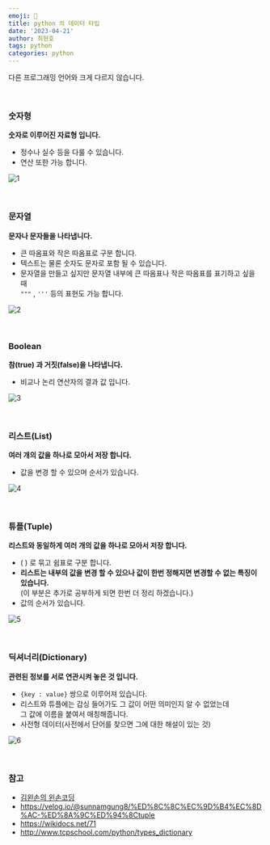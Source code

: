 ```yaml
---
emoji: 📖
title: python 의 데이터 타입
date: '2023-04-21'
author: 최현호
tags: python
categories: python
---
```


다른 프로그래밍 언어와 크게 다르지 않습니다.

<br>

### 숫자형

**숫자로 이루어진 자료형 입니다.**

- 정수나 실수 등을 다룰 수 있습니다.
- 연산 또한 가능 합니다.

![1](https://user-images.githubusercontent.com/87301268/233519056-5ea60320-00da-40b4-a5ea-604c30d2da1d.png)

<br>

### 문자열

**문자나 문자들을 나타냅니다.**

- 큰 따옴표와 작은 따옴표로 구분 합니다.
- 텍스트는 물론 숫자도 문자로 포함 될 수 있습니다.
- 문자열을 만들고 싶지만 문자열 내부에 큰 따옴표나 작은 따옴표를 표기하고 싶을 때 <br> `"""` , `'''` 등의 표현도 가능 합니다.

![2](https://user-images.githubusercontent.com/87301268/233519790-00cd7b96-7597-4ac0-9b93-26bcb514bf55.png)

<br>

### Boolean

**참(true) 과 거짓(false)을 나타냅니다.**

- 비교나 논리 연산자의 결과 값 입니다.

![3](https://user-images.githubusercontent.com/87301268/233520329-1be9810d-8d6e-4252-a577-2e4c9e06948e.png)

<br>

### 리스트(List)

**여러 개의 값을 하나로 모아서 저장 합니다.**

- 값을 변경 할 수 있으며 순서가 있습니다.

![4](https://user-images.githubusercontent.com/87301268/233521032-fb9ab683-5564-4e41-977a-0052edaacb69.png)

<br>

### 튜플(Tuple)

**리스트와 동일하게 여러 개의 값을 하나로 모아서 저장 합니다.**

- ( ) 로 묶고 쉼표로 구분 합니다.
- **리스트는 내부의 값을 변경 할 수 있으나 값이 한번 정해지면 변경할 수 없는 특징이 있습니다.** <br>
  (이 부분은 추가로 공부하게 되면 한번 더 정리 하겠습니다.)
- 값의 순서가 있습니다.

![5](https://user-images.githubusercontent.com/87301268/233522092-f568232b-64f6-4b68-9706-d868f296aeca.png)

<br>

### 딕셔너리(Dictionary)

**관련된 정보를 서로 연관시켜 놓은 것 입니다.**

- `{key : value}` 쌍으로 이루어져 있습니다.
- 리스트와 튜플에는 갑싱 들어가도 그 값이 어떤 의미인지 알 수 없었는데 <br>
  그 값에 이름을 붙여서 매칭해줍니다.
- 사전형 데이터(사전에서 단어를 찾으면 그에 대한 해설이 있는 것)

![6](https://user-images.githubusercontent.com/87301268/233522871-5c00bba8-0e32-4ddd-a5a8-69e81d1b5e1e.png)

<br>

### 참고

- [김왼손의 왼손코딩](https://www.inflearn.com/course/%ED%8C%8C%EC%9D%B4%EC%8D%AC-%EA%B8%B0%EC%B4%88-%EA%B0%95%EC%A2%8C)
- https://velog.io/@sunnamgung8/%ED%8C%8C%EC%9D%B4%EC%8D%AC-%ED%8A%9C%ED%94%8Ctuple
- https://wikidocs.net/71
- http://www.tcpschool.com/python/types_dictionary

```toc

```
